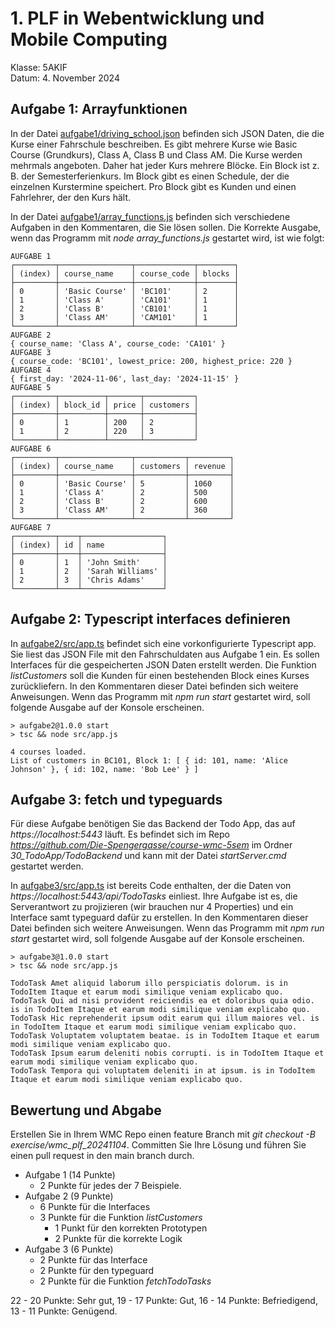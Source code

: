 # 1. PLF in Webentwicklung und Mobile Computing

Klasse: 5AKIF  
Datum: 4.  November 2024

## Aufgabe 1: Arrayfunktionen

In der Datei [aufgabe1/driving_school.json](./aufgabe1/driving_school.json) befinden sich JSON Daten, die die Kurse einer Fahrschule beschreiben.
Es gibt mehrere Kurse wie Basic Course (Grundkurs), Class A, Class B und Class AM.
Die Kurse werden mehrmals angeboten.
Daher hat jeder Kurs mehrere Blöcke.
Ein Block ist z. B. der Semesterferienkurs.
Im Block gibt es einen Schedule, der die einzelnen Kurstermine speichert.
Pro Block gibt es Kunden und einen Fahrlehrer, der den Kurs hält.

In der Datei [aufgabe1/array_functions.js](./aufgabe1/array_functions.js) befinden sich verschiedene Aufgaben in den Kommentaren, die Sie lösen sollen.
Die Korrekte Ausgabe, wenn das Programm mit *node array_functions.js* gestartet wird, ist wie folgt:

```
AUFGABE 1
┌─────────┬────────────────┬─────────────┬────────┐
│ (index) │ course_name    │ course_code │ blocks │
├─────────┼────────────────┼─────────────┼────────┤
│ 0       │ 'Basic Course' │ 'BC101'     │ 2      │
│ 1       │ 'Class A'      │ 'CA101'     │ 1      │
│ 2       │ 'Class B'      │ 'CB101'     │ 1      │
│ 3       │ 'Class AM'     │ 'CAM101'    │ 1      │
└─────────┴────────────────┴─────────────┴────────┘
AUFGABE 2
{ course_name: 'Class A', course_code: 'CA101' }
AUFGABE 3
{ course_code: 'BC101', lowest_price: 200, highest_price: 220 }
AUFGABE 4
{ first_day: '2024-11-06', last_day: '2024-11-15' }
AUFGABE 5
┌─────────┬──────────┬───────┬───────────┐
│ (index) │ block_id │ price │ customers │
├─────────┼──────────┼───────┼───────────┤
│ 0       │ 1        │ 200   │ 2         │
│ 1       │ 2        │ 220   │ 3         │
└─────────┴──────────┴───────┴───────────┘
AUFGABE 6
┌─────────┬────────────────┬───────────┬─────────┐
│ (index) │ course_name    │ customers │ revenue │
├─────────┼────────────────┼───────────┼─────────┤
│ 0       │ 'Basic Course' │ 5         │ 1060    │
│ 1       │ 'Class A'      │ 2         │ 500     │
│ 2       │ 'Class B'      │ 2         │ 600     │
│ 3       │ 'Class AM'     │ 2         │ 360     │
└─────────┴────────────────┴───────────┴─────────┘
AUFGABE 7
┌─────────┬────┬──────────────────┐
│ (index) │ id │ name             │
├─────────┼────┼──────────────────┤
│ 0       │ 1  │ 'John Smith'     │
│ 1       │ 2  │ 'Sarah Williams' │
│ 2       │ 3  │ 'Chris Adams'    │
└─────────┴────┴──────────────────┘
```

## Aufgabe 2: Typescript interfaces definieren

In [aufgabe2/src/app.ts](./aufgabe2/src/app.ts) befindet sich eine vorkonfigurierte Typescript app.
Sie liest das JSON File mit den Fahrschuldaten aus Aufgabe 1 ein.
Es sollen Interfaces für die gespeicherten JSON Daten erstellt werden.
Die Funktion *listCustomers* soll die Kunden für einen bestehenden Block eines Kurses zurückliefern.
In den Kommentaren dieser Datei befinden sich weitere Anweisungen.
Wenn das Programm mit *npm run start* gestartet wird, soll folgende Ausgabe auf der Konsole erscheinen.

```
> aufgabe2@1.0.0 start
> tsc && node src/app.js

4 courses loaded.
List of customers in BC101, Block 1: [ { id: 101, name: 'Alice Johnson' }, { id: 102, name: 'Bob Lee' } ]
```

## Aufgabe 3: fetch und typeguards

Für diese Aufgabe benötigen Sie das Backend der Todo App, das auf *https://localhost:5443* läuft.
Es befindet sich im Repo *https://github.com/Die-Spengergasse/course-wmc-5sem* im Ordner *30_TodoApp/TodoBackend* und kann mit der Datei *startServer.cmd* gestartet werden.

In [aufgabe3/src/app.ts](./aufgabe3/src/app.ts) ist bereits Code enthalten, der die Daten von *https://localhost:5443/api/TodoTasks* einliest.
Ihre Aufgabe ist es, die Serverantwort zu projizieren (wir brauchen nur 4 Properties) und ein Interface samt typeguard dafür zu erstellen.
In den Kommentaren dieser Datei befinden sich weitere Anweisungen.
Wenn das Programm mit *npm run start* gestartet wird, soll folgende Ausgabe auf der Konsole erscheinen.

```
> aufgabe3@1.0.0 start
> tsc && node src/app.js

TodoTask Amet aliquid laborum illo perspiciatis dolorum. is in TodoItem Itaque et earum modi similique veniam explicabo quo.
TodoTask Qui ad nisi provident reiciendis ea et doloribus quia odio. is in TodoItem Itaque et earum modi similique veniam explicabo quo.
TodoTask Hic reprehenderit ipsum odit earum qui illum maiores vel. is in TodoItem Itaque et earum modi similique veniam explicabo quo.
TodoTask Voluptatem voluptatem beatae. is in TodoItem Itaque et earum modi similique veniam explicabo quo.
TodoTask Ipsum earum deleniti nobis corrupti. is in TodoItem Itaque et earum modi similique veniam explicabo quo.
TodoTask Tempora qui voluptatem deleniti in at ipsum. is in TodoItem Itaque et earum modi similique veniam explicabo quo.
```

## Bewertung und Abgabe

Erstellen Sie in Ihrem WMC Repo einen feature Branch mit *git checkout -B exercise/wmc_plf_20241104*.
Committen Sie Ihre Lösung und führen Sie einen pull request in den main branch durch.

- Aufgabe 1 (14 Punkte)
  - 2 Punkte für jedes der 7 Beispiele.
- Aufgabe 2 (9 Punkte)
  - 6 Punkte für die Interfaces
  - 3 Punkte für die Funktion *listCustomers*
    - 1 Punkt für den korrekten Prototypen
    - 2 Punkte für die korrekte Logik
- Aufgabe 3 (6 Punkte)
  - 2 Punkte für das Interface
  - 2 Punkte für den typeguard
  - 2 Punkte für die Funktion *fetchTodoTasks*

22 - 20 Punkte: Sehr gut, 19 - 17 Punkte: Gut, 16 - 14 Punkte: Befriedigend, 13 - 11 Punkte: Genügend.
